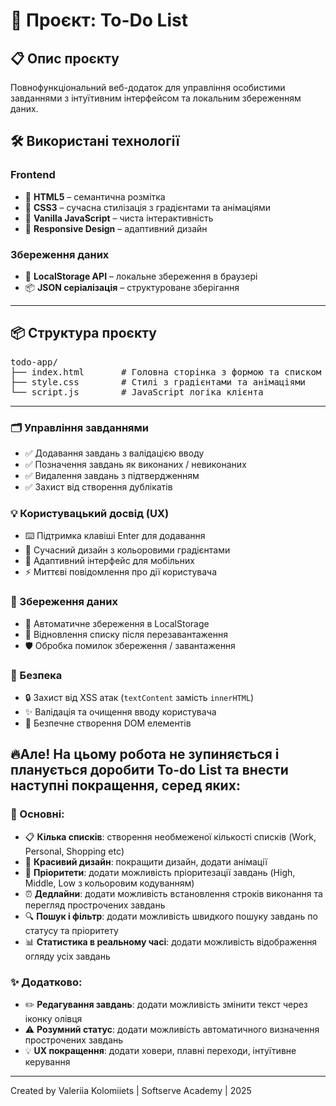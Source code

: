 # 🎯 Проєкт: To-Do List

## 📋 Опис проєкту
Повнофункціональний веб-додаток для управління особистими завданнями з інтуїтивним інтерфейсом та локальним збереженням даних.

## 🛠️ Використані технології

### Frontend

- 🧱 **HTML5** – семантична розмітка  
- 🎨 **CSS3** – сучасна стилізація з градієнтами та анімаціями  
- 🧠 **Vanilla JavaScript** – чиста інтерактивність  
- 📱 **Responsive Design** – адаптивний дизайн

### Збереження даних

- 💾 **LocalStorage API** – локальне збереження в браузері  
- 📦 **JSON серіалізація** – структуроване зберігання

---

## 📦 Структура проєкту

<pre>
todo-app/
├── index.html       # Головна сторінка з формою та списком
├── style.css        # Стилі з градієнтами та анімаціями
└── script.js        # JavaScript логіка клієнта
</pre>

---

### 🗂️ Управління завданнями

- ✅ Додавання завдань з валідацією вводу  
- ✅ Позначення завдань як виконаних / невиконаних  
- ✅ Видалення завдань з підтвердженням  
- ✅ Захист від створення дублікатів

### 💡 Користувацький досвід (UX)

- ⌨️ Підтримка клавіші Enter для додавання  
- 🎨 Сучасний дизайн з кольоровими градієнтами  
- 📱 Адаптивний інтерфейс для мобільних  
- ⚡ Миттєві повідомлення про дії користувача

### 💾 Збереження даних

- 💾 Автоматичне збереження в LocalStorage  
- 🔄 Відновлення списку після перезавантаження  
- 🛡️ Обробка помилок збереження / завантаження

### 🔐 Безпека

- 🔒 Захист від XSS атак (`textContent` замість `innerHTML`)  
- ✨ Валідація та очищення вводу користувача  
- 📝 Безпечне створення DOM елементів

## 🔥Але! На цьому робота не зупиняється і планується доробити To-do List та внести наступні покращення, серед яких:

### 🧩 Основні:
- 📋 **Кілька списків**: створення необмеженої кількості списків (Work, Personal, Shopping etc)
- 🎨 **Красивий дизайн**: покращити дизайн, додати анімації
- 🚦 **Пріоритети**: додати можливість пріоритезації завдань (High, Middle, Low з кольоровим кодуванням)
- ⏰ **Дедлайни**: додати можливість встановлення строків виконання та перегляд прострочених завдань
- 🔍 **Пошук і фільтр**: додати можливість швидкого пошуку завдань по статусу та пріоритету
- 📊 **Статистика в реальному часі**: додати можливість відображення огляду усіх завдань

### ✨ Додатково:
- ✏️ **Редагування завдань**: додати можливість змінити текст через іконку олівця
- ⚠️ **Розумний статус**: додати можливість автоматичного визначення прострочених завдань
- 💡 **UX покращення**: додати ховери, плавні переходи, інтуїтивне керування

---

Created by Valeriia Kolomiiets | Softserve Academy | 2025
